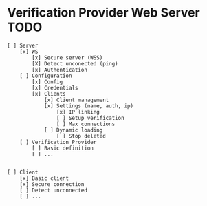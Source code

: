 # Verification Provider Web Server TODO

    [ ] Server
        [x] WS
            [x] Secure server (WSS)
            [X] Detect unconected (ping)
            [x] Authentication
        [ ] Configuration
            [x] Config
            [x] Credentials
            [x] Clients
                [x] Client management
                [x] Settings (name, auth, ip)
                    [x] IP linking
                    [ ] Setup verification
                    [ ] Max connections                
                [ ] Dynamic loading
                    [ ] Stop deleted
        [ ] Verification Provider
            [ ] Basic definition
            [ ] ...
            
            
    [ ] Client
        [x] Basic client
        [x] Secure connection
        [ ] Detect unconnected
        [ ] ...